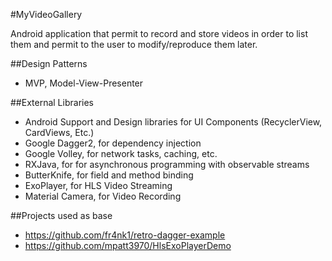 #MyVideoGallery

Android application that permit to record and store videos in order to list them and permit to the
user to modify/reproduce them later.

##Design Patterns
- MVP, Model-View-Presenter

##External Libraries
- Android Support and Design libraries for UI Components (RecyclerView, CardViews, Etc.)
- Google Dagger2, for dependency injection
- Google Volley, for network tasks, caching, etc.
- RXJava, for for asynchronous programming with observable streams
- ButterKnife, for field and method binding
- ExoPlayer, for HLS Video Streaming
- Material Camera, for Video Recording

##Projects used as base
- https://github.com/fr4nk1/retro-dagger-example
- https://github.com/mpatt3970/HlsExoPlayerDemo